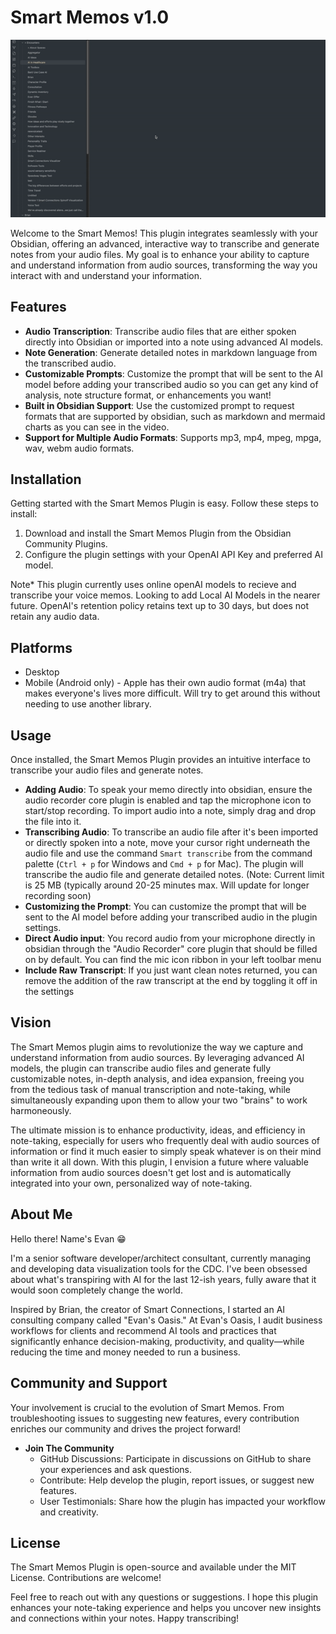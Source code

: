 # Smart Memos v1.0

![SmartMemos](assets/SmartMemo.gif)

Welcome to the Smart Memos! This plugin integrates seamlessly with your Obsidian, offering an advanced, interactive way to transcribe and generate notes from your audio files. My goal is to enhance your ability to capture and understand information from audio sources, transforming the way you interact with and understand your information.

## Features
- **Audio Transcription**: Transcribe audio files that are either spoken directly into Obsidian or imported into a note using advanced AI models.
- **Note Generation**: Generate detailed notes in markdown language from the transcribed audio.
- **Customizable Prompts**: Customize the prompt that will be sent to the AI model before adding your transcribed audio so you can get any kind of analysis, note structure format, or enhancements you want!
- **Built in Obsidian Support**: Use the customized prompt to request formats that are supported by obsidian, such as markdown and mermaid charts as you can see in the video.
- **Support for Multiple Audio Formats**: Supports mp3, mp4, mpeg, mpga, wav, webm audio formats.

## Installation
Getting started with the Smart Memos Plugin is easy. Follow these steps to install:

1. Download and install the Smart Memos Plugin from the Obsidian Community Plugins.
2. Configure the plugin settings with your OpenAI API Key and preferred AI model.

Note* This plugin currently uses online openAI models to recieve and transcribe your voice memos.  Looking to add Local AI Models in the nearer future. OpenAI's retention policy retains text up to 30 days, but does not retain any audio data.

## Platforms

- Desktop
- Mobile (Android only) - Apple has their own audio format (m4a) that makes everyone's lives more difficult.  Will try to get around this without needing to use another library.

## Usage
Once installed, the Smart Memos Plugin provides an intuitive interface to transcribe your audio files and generate notes.

- **Adding Audio**: To speak your memo directly into obsidian, ensure the audio recorder core plugin is enabled and tap the microphone icon to start/stop recording.  To import audio into a note, simply drag and drop the file into it.
- **Transcribing Audio**: To transcribe an audio file after it's been imported or directly spoken into a note, move your cursor right underneath the audio file and use the command `Smart transcribe` from the command palette (`Ctrl + p` for Windows and `Cmd + p` for Mac). The plugin will transcribe the audio file and generate detailed notes. (Note:  Current limit is 25 MB (typically around 20-25 minutes max. Will update for longer recording soon)
- **Customizing the Prompt**: You can customize the prompt that will be sent to the AI model before adding your transcribed audio in the plugin settings.
- **Direct Audio input**: You record audio from your microphone directly in obsidian through the "Audio Recorder" core plugin that should be filled on by default.  You can find the mic icon ribbon in your left toolbar menu
- **Include Raw Transcript**: If you just want clean notes returned, you can remove the addition of the raw transcript at the end by toggling it off in the settings

## Vision
The Smart Memos plugin aims to revolutionize the way we capture and understand information from audio sources. By leveraging advanced AI models, the plugin can transcribe audio files and generate fully customizable notes, in-depth analysis, and idea expansion, freeing you from the tedious task of manual transcription and note-taking, while simultaneously expanding upon them to allow your two "brains" to work harmoneously.

The ultimate mission is to enhance productivity, ideas, and efficiency in note-taking, especially for users who frequently deal with audio sources of information or find it much easier to simply speak whatever is on their mind than write it all down. With this plugin, I envision a future where valuable information from audio sources doesn't get lost and is automatically integrated into your own, personalized way of note-taking.

## About Me
Hello there! Name's Evan 😁

I'm a senior software developer/architect consultant, currently managing and developing data visualization tools for the CDC. I've been obsessed about what's transpiring with AI for the last 12-ish years, fully aware that it would soon completely change the world.

Inspired by Brian, the creator of Smart Connections, I started an AI consulting company called "Evan's Oasis." At Evan's Oasis, I audit business workflows for clients and recommend AI tools and practices that significantly enhance decision-making, productivity, and quality—while reducing the time and money needed to run a business.

## Community and Support
Your involvement is crucial to the evolution of Smart Memos. From troubleshooting issues to suggesting new features, every contribution enriches our community and drives the project forward!

- **Join The Community**
  - GitHub Discussions: Participate in discussions on GitHub to share your experiences and ask questions.
  - Contribute: Help develop the plugin, report issues, or suggest new features.
  - User Testimonials: Share how the plugin has impacted your workflow and creativity.


## License
The Smart Memos Plugin is open-source and available under the MIT License. Contributions are welcome!

Feel free to reach out with any questions or suggestions. I hope this plugin enhances your note-taking experience and helps you uncover new insights and connections within your notes. Happy transcribing!
